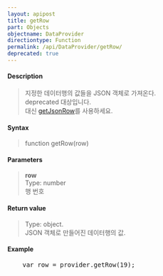 ```yaml
---
layout: apipost
title: getRow
part: Objects
objectname: DataProvider
directiontype: Function
permalink: /api/DataProvider/getRow/
deprecated: true
---
```



#### Description

> 지정한 데이터행의 값들을 JSON 객체로 가져온다.  
> deprecated 대상입니다.   
> 대신 [getJsonRow](/api/DataProvider/getJsonRow/)를 사용하세요. 


#### Syntax

> function getRow(row)

#### Parameters

> **row**  
> Type: number  
> 행 번호  

#### Return value

> Type: object.  
> JSON 객체로 만들어진 데이터행의 값.  

#### Example

<pre class="prettyprint">
    var row = provider.getRow(19);
</pre>


